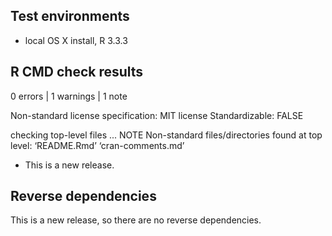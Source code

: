 ## Test environments
* local OS X install, R 3.3.3

## R CMD check results

0 errors | 1 warnings | 1 note

Non-standard license specification:
  MIT license
Standardizable: FALSE

checking top-level files ... NOTE
Non-standard files/directories found at top level:
  ‘README.Rmd’ ‘cran-comments.md’

* This is a new release.

## Reverse dependencies

This is a new release, so there are no reverse dependencies.
